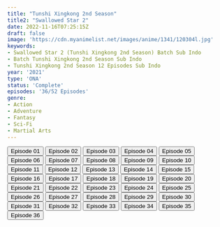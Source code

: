 ```yaml
---
title: "Tunshi Xingkong 2nd Season"
title2: "Swallowed Star 2"
date: 2022-11-16T07:25:15Z
draft: false
image: 'https://cdn.myanimelist.net/images/anime/1341/120304l.jpg'
keywords:
- Swallowed Star 2 (Tunshi Xingkong 2nd Season) Batch Sub Indo
- Batch Tunshi Xingkong 2nd Season Sub Indo
- Tunshi Xingkong 2nd Season 12 Episodes Sub Indo
year: '2021'
type: 'ONA'
status: 'Complete'
episodes: '36/52 Episodes'
genre:
- Action
- Adventure
- Fantasy
- Sci-Fi
- Martial Arts
---
```


<div class="d-g gg-5 gtc-r ai-c">
<button onclick="window.open('?kur=KISAMA TATAKAO/SWLST_S2/1/MP4/Kuramanime-SWLST_S2-01-480p-Anichin','_blank')">Episode 01</button>
<button onclick="window.open('?kur=KISAMA TATAKAO/SWLST_S2/2/MP4/Kuramanime-SWLST_S2-02-480p-Anichin','_blank')">Episode 02</button>
<button onclick="window.open('?kur=KISAMA TATAKAO/SWLST_S2/3/MP4/Kuramanime-SWLST_S2-03-480p-Anichin','_blank')">Episode 03</button>
<button onclick="window.open('?kur=KISAMA TATAKAO/SWLST_S2/4/MP4/Kuramanime-SWLST_S2-04-480p-Anichin','_blank')">Episode 04</button>
<button onclick="window.open('?kur=KISAMA TATAKAO/SWLST_S2/5/MP4/Kuramanime-SWLST_S2-05-480p-Anichin','_blank')">Episode 05</button>
<button onclick="window.open('?kur=KISAMA TATAKAO/SWLST_S2/6/MP4/Kuramanime-SWLST_S2-06-480p-Anichin','_blank')">Episode 06</button>
<button onclick="window.open('?kur=KISAMA TATAKAO/SWLST_S2/7/MP4/Kuramanime-SWLST_S2-07-480p-Anichin','_blank')">Episode 07</button>
<button onclick="window.open('?kur=KISAMA TATAKAO/SWLST_S2/8/MP4/Kuramanime-SWLST_S2-08-480p-Anichin','_blank')">Episode 08</button>
<button onclick="window.open('?kur=KISAMA TATAKAO/SWLST_S2/9/MP4/Kuramanime-SWLST_S2-09-480p-Anichin','_blank')">Episode 09</button>
<button onclick="window.open('?kur=KISAMA TATAKAO/SWLST_S2/10/MP4/Kuramanime-SWLST_S2-10-480p-Anichin','_blank')">Episode 10</button>
<button onclick="window.open('?kur=KISAMA TATAKAO/SWLST_S2/11/MP4/Kuramanime-SWLST_S2-11-480p-Anichin','_blank')">Episode 11</button>
<button onclick="window.open('?kur=KISAMA TATAKAO/SWLST_S2/12/MP4/Kuramanime-SWLST_S2-12-480p-Anichin','_blank')">Episode 12</button>
<button onclick="window.open('?kur=KISAMA TATAKAO/SWLST_S2/13/MP4/Kuramanime-SWLST_S2-13-480p-Anichin','_blank')">Episode 13</button>
<button onclick="window.open('?kur=KISAMA TATAKAO/SWLST_S2/14/MP4/Kuramanime-SWLST_S2-14-480p-Anichin','_blank')">Episode 14</button>
<button onclick="window.open('?kur=KISAMA TATAKAO/SWLST_S2/15/MP4/Kuramanime-SWLST_S2-15-480p-Anichin','_blank')">Episode 15</button>
<button onclick="window.open('?kur=KISAMA TATAKAO/SWLST_S2/16/MP4/Kuramanime-SWLST_S2-16-480p-Anichin','_blank')">Episode 16</button>
<button onclick="window.open('?kur=KISAMA TATAKAO/SWLST_S2/17/MP4/Kuramanime-SWLST_S2-17-480p-Anichin','_blank')">Episode 17</button>
<button onclick="window.open('?kur=KISAMA TATAKAO/SWLST_S2/18/MP4/Kuramanime-SWLST_S2-18-480p-Anichin','_blank')">Episode 18</button>
<button onclick="window.open('?kur=KISAMA TATAKAO/SWLST_S2/19/MP4/Kuramanime-SWLST_S2-19-480p-Anichin','_blank')">Episode 19</button>
<button onclick="window.open('?kur=KISAMA TATAKAO/SWLST_S2/20/MP4/Kuramanime-SWLST_S2-20-480p-Anichin','_blank')">Episode 20</button>
<button onclick="window.open('?kur=KISAMA TATAKAO/SWLST_S2/21/MP4/Kuramanime-SWLST_S2-21-480p-Anichin','_blank')">Episode 21</button>
<button onclick="window.open('?kur=KISAMA TATAKAO/SWLST_S2/22/MP4/Kuramanime-SWLST_S2-22-480p-Anichin','_blank')">Episode 22</button>
<button onclick="window.open('?kur=KISAMA TATAKAO/SWLST_S2/23/MP4/Kuramanime-SWLST_S2-23-480p-Anichin','_blank')">Episode 23</button>
<button onclick="window.open('?kur=KISAMA TATAKAO/SWLST_S2/24/MP4/Kuramanime-SWLST_S2-24-480p-Anichin','_blank')">Episode 24</button>
<button onclick="window.open('?kur=KISAMA TATAKAO/SWLST_S2/25/MP4/Kuramanime-SWLST_S2-25-480p-Anichin','_blank')">Episode 25</button>
<button onclick="window.open('?kur=KISAMA TATAKAO/SWLST_S2/26/MP4/Kuramanime-SWLST_S2-26-480p-Anichin','_blank')">Episode 26</button>
<button onclick="window.open('?kur=KISAMA TATAKAO/SWLST_S2/27/MP4/Kuramanime-SWLST_S2-27-480p-Anichin','_blank')">Episode 27</button>
<button onclick="window.open('?kur=KISAMA TATAKAO/SWLST_S2/28/MP4/Kuramanime-SWLST_S2-28-480p-Anichin','_blank')">Episode 28</button>
<button onclick="window.open('?kur=KISAMA TATAKAO/SWLST_S2/29/MP4/Kuramanime-SWLST_S2-29-480p-Anichin','_blank')">Episode 29</button>
<button onclick="window.open('?kur=KISAMA TATAKAO/SWLST_S2/30/MP4/Kuramanime-SWLST_S2-30-480p-Anichin','_blank')">Episode 30</button>
<button onclick="window.open('?arc=QjHFiALufp_20221012/31/MP4/Kuramanime-SWLST_S2-31-480p-Anichin','_blank')">Episode 31</button>
<button onclick="window.open('?arc=TuMjJLpEnI_20221019/32/MP4/Kuramanime-SWLST_S2-32-480p-Anichin','_blank')">Episode 32</button>
<button onclick="window.open('?arc=L1jkvmzDVp_20221026/33/MP4/Kuramanime-SWLST_S2-33-480p-Anichin','_blank')">Episode 33</button>
<button onclick="window.open('?arc=mByMGTu1Cc_20221102/34/MP4/Kuramanime-SWLST_S2-34-480p-Anichin','_blank')">Episode 34</button>
<button onclick="window.open('?arc=XkgURUz7WX_20221109/35/MP4/Kuramanime-SWLST_S2-35-480p-Anichin','_blank')">Episode 35</button>
<button onclick="window.open('?arc=jQ8gESgc4y_20221116/36/MP4/Kuramanime-SWLST_S2-36-480p-Anichin','_blank')">Episode 36</button>
</div>